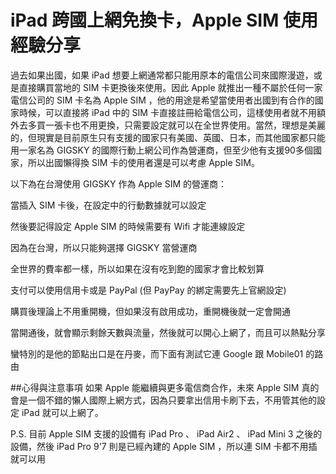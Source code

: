 iPad 跨國上網免換卡，Apple SIM 使用經驗分享
====

過去如果出國，如果 iPad 想要上網通常都只能用原本的電信公司來國際漫遊，或是直接購買當地的 SIM 卡更換後來使用。因此 Apple 就推出一種不屬於任何一家電信公司的 SIM 卡名為 Apple SIM ，他的用途是希望當使用者出國到有合作的國家時候，可以直接將 iPad 中的 SIM 卡直接註冊給電信公司，這樣使用者就不用額外去多買一張卡也不用更換，只需要設定就可以在全世界使用。當然，理想是美麗的，但現實是目前原生只有支援的國家只有美國、英國、日本，而其他國家都只能用一家名為 GIGSKY 的國際行動上網公司作為營運商，但至少他有支援90多個國家，所以出國懶得換 SIM 卡的使用者還是可以考慮 Apple SIM。

以下為在台灣使用 GIGSKY 作為 Apple SIM 的營運商：

當插入 SIM 卡後，在設定中的行動數據就可以設定

然後要記得設定 Apple SIM 的時候需要有 Wifi 才能連線設定

因為在台灣，所以只能夠選擇 GIGSKY 當營運商

全世界的費率都一樣，所以如果在沒有吃到飽的國家才會比較划算

支付可以使用信用卡或是 PayPal (但 PayPay 的綁定需要先上官網設定)

購買後理論上不用重開機，但如果沒有啟用成功，重開機後就一定會開通

當開通後，就會顯示剩餘天數與流量，然後就可以開心上網了，而且可以熱點分享

蠻特別的是他的節點出口是在丹麥，而下面有測試它連 Google 跟 Mobile01 的路由


##心得與注意事項
如果 Apple 能繼續與更多電信商合作，未來 Apple SIM 真的會是一個不錯的懶人國際上網方式，因為只要拿出信用卡刷下去，不用管其他的設定 iPad 就可以上網了。

P.S. 目前 Apple SIM 支援的設備有 iPad Pro 、 iPad Air2 、 iPad Mini 3 之後的設備，然後 iPad Pro 9'7 則是已經內建的 Apple SIM ，所以連 SIM 卡都不用插就可以用

  